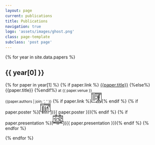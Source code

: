```yaml
---
layout: page
current: publications
title: Publications
navigation: true
logo: 'assets/images/ghost.png'
class: page-template
subclass: 'post page'
---
```

{% for year in site.data.papers %}
## {{ year[0] }}
{% for paper in year[1] %}
{% if paper.link %}
[{{paper.title}}]({{paper.link}})
{%else%}
{{paper.title}}
{%endif%}<small> at {{ paper.venue }}</small><br />
<small>{{paper.authors | join: ', ' }}</small>
{% if paper.link %}[<img src="assets/images/fulltext.svg" alt="Full Text" width="32" height="32"/>]({{paper.link}}){% endif %} {% if paper.poster %}[<img src="assets/images/poster.svg" alt="Poster" width="32" height="32" />]({{ paper.poster }}){% endif %} {% if paper.presentation %}[<img src="assets/images/presentation.svg" alt="Slides" width="32" height="32" />]({{ paper.presentation }}){% endif %}
{% endfor %}

{% endfor %}